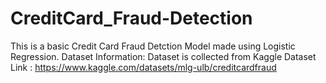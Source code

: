# CreditCard_Fraud-Detection
This is a basic Credit Card Fraud Detction Model made using Logistic Regression.
Dataset Information:
Dataset is collected from Kaggle 
Dataset Link : https://www.kaggle.com/datasets/mlg-ulb/creditcardfraud   
